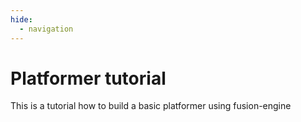 ```yaml
---
hide:
  - navigation
---
```


# Platformer tutorial
This is a tutorial how to build a basic platformer using fusion-engine
